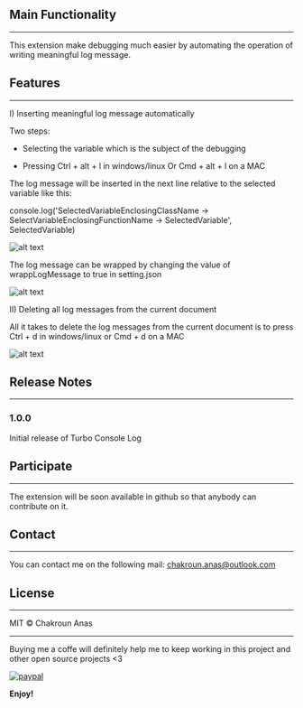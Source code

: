 ## Main Functionality
---

This extension make debugging much easier by automating the operation of writing meaningful log message.

## Features
---

I) Inserting meaningful log message automatically 

Two steps:

* Selecting the variable which is the subject of the debugging

* Pressing Ctrl + alt + l in windows/linux Or Cmd + alt + l on a MAC

The log message will be inserted in the next line relative to the selected variable like this: 

console.log('SelectedVariableEnclosingClassName -> SelectVariableEnclosingFunctionName -> SelectedVariable', SelectedVariable)

![alt text](https://image.ibb.co/mG1SXn/insert_log_message.gif "Inserting meaningful log message after selecting a variable")

The log message can be wrapped by changing the value of wrappLogMessage to true in setting.json

![alt text](https://image.ibb.co/kLed57/wrap_log_message.gif "Wrapping The log message")

II) Deleting all log messages from the current document

All it takes to delete the log messages from the current document is to press Ctrl + d in windows/linux or Cmd + d on a MAC

![alt text](https://image.ibb.co/jkoKdS/delete_all_log_messages.gif "Deleting all log messages from the current file")

## Release Notes
---

### 1.0.0

Initial release of Turbo Console Log

## Participate
---

The extension will be soon available in github so that anybody can contribute on it.

## Contact
---

You can contact me on the following mail: chakroun.anas@outlook.com

## License
---

MIT &copy; Chakroun Anas

---

Buying me a coffe will definitely help me to keep working in this project and other open source projects <3

[![paypal](https://www.paypalobjects.com/en_US/i/btn/btn_donateCC_LG.gif)](https://www.paypal.me/ChakrounAnas)

**Enjoy!**